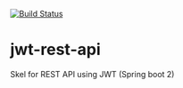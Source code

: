 [![Build Status](https://travis-ci.org/hofmannmachado/jwt-rest-api.svg?branch=master)](https://travis-ci.org/hofmannmachado/jwt-rest-api)

# jwt-rest-api
Skel for REST API using JWT (Spring boot 2)
